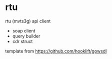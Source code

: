 # rtu
rtu (mvts3g) api client

* soap client
* query builder
* cdr struct

template from https://github.com/hooklift/gowsdl
